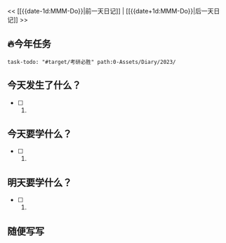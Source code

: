 << [[{{date-1d:MMM-Do}}|前一天日记]] | [[{{date+1d:MMM-Do}}|后一天日记]] >>

## 🔥今年任务
```query
task-todo: "#target/考研必胜" path:0-Assets/Diary/2023/
```

## 今天发生了什么？
- [ ] 1. 

## 今天要学什么？
- [ ] 1.

## 明天要学什么？
- [ ] 1.

## 随便写写